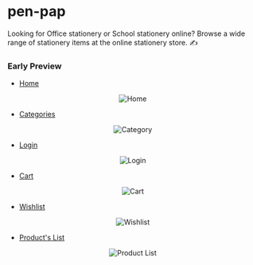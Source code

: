 # pen-pap
Looking for Office stationery or School stationery online? Browse a wide range of stationery items at the online stationery store. ✍️



### Early Preview

- [Home](https://penandpap.netlify.app/) 
<p align="center">
  <img src="https://i.ibb.co/GQHqwmt/screely-homepage.png" title="Home"/>
</p>

- [Categories](https://penandpap.netlify.app/#category) 
<p align="center">
  <img src="https://i.ibb.co/bKxQqwS/screely-category.png" title="Category"/>
</p>

- [Login](https://penandpap.netlify.app/pages/markup/login.html) 
<p align="center">
  <img src="https://i.ibb.co/51QVRR7/screely-login.png" title="Login"/>
</p>

- [Cart](https://penandpap.netlify.app/pages/markup/cart.html) 
<p align="center">
  <img src="https://i.ibb.co/6tbRJXX/screely-cart.png" title="Cart"/>
</p>

- [Wishlist](https://penandpap.netlify.app/pages/markup/wishlist.html) 
<p align="center">
  <img src="https://i.ibb.co/hXJVmGh/screely-wishlist.png" title="Wishlist"/>
</p>

- [Product's List](https://penandpap.netlify.app/pages/markup/prod-list.html) 
<p align="center">
  <img src="https://i.ibb.co/n1vVnfK/screely-prodlist.png" title="Product List"/>
</p>



